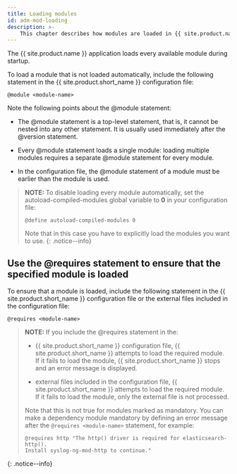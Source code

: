 ```yaml
---
title: Loading modules
id: adm-mod-loading
description: >-
    This chapter describes how modules are loaded in {{ site.product.name }}.
---
```


The {{ site.product.name }} application loads every available
module during startup.

To load a module that is not loaded automatically, include the following
statement in the {{ site.product.short_name }} configuration file:

```config
@module <module-name>
```

Note the following points about the @module statement:

- The @module statement is a top-level statement, that is, it cannot
    be nested into any other statement. It is usually used immediately
    after the @version statement.

- Every @module statement loads a single module: loading multiple
    modules requires a separate @module statement for every module.

- In the configuration file, the @module statement of a module must
    be earlier than the module is used.

>**NOTE:** To disable loading every module automatically, set the
>autoload-compiled-modules global variable to **0** in your configuration
>file:
>  
>```config
>@define autoload-compiled-modules 0
>```
>  
>Note that in this case you have to explicitly load the modules you want
>to use.
{: .notice--info}

## Use the @requires statement to ensure that the specified module is loaded

To ensure that a module is loaded, include the following statement in
the {{ site.product.short_name }} configuration file or the external files included in
the configuration file:

```config
@requires <module-name>
```

>**NOTE:** If you include the @requires statement in the:
>  
>- {{ site.product.short_name }} configuration file, {{ site.product.short_name }} attempts to load the
>    required module. If it fails to load the module, {{ site.product.short_name }} stops
>    and an error message is displayed.
>  
>- external files included in the configuration file, {{ site.product.short_name }}
>    attempts to load the required module. If it fails to load the
>    module, only the external file is not processed.
>  
>Note that this is not true for modules marked as mandatory. You can make
>a dependency module mandatory by defining an error message after the
>`@requires <module-name>` statement, for example:
>  
>```config
>@requires http "The http() driver is required for elasticsearch-http(). 
>Install syslog-ng-mod-http to continue."
>```
>
{: .notice--info}
